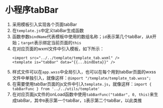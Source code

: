 # 小程序tabBar

1. 采用模板引入实现各个页面tabBar
2. 在`template.js`中定义tabBar生成函数
3. 函数参数`bindName`代表模板中使用的数组名称；`id`表示第几个tabBar，从`0`开始；`target`表示绑定当前页面的`this`
4. 在对应页面的wxml文件中引入模板，如下所示：
    ```wxml
    <import src="../../template/template_tab.wxml" />
    <template is="tabBar" data="{{...bindData}}" />
    ```
5. 样式文件可以在`app.wxss`中全局引入，也可以在每个用到tabBar页面的wxss文件中单独引入，就像这样：`@import "/template/template_tab.wxss";`
6. 在需要使用tabBar页面的js文件中引入`template.js`，就像这样：`import { tabBarFunc } from '../../utils/template'`
7. 在对应页面js文件的onLoad函数中使用`tabBarFunc("tabBar", 0, this)`来生成tabBar，其中`0`表示第一个tabBar，`1`表示第二个tabBar，以此类推
